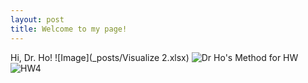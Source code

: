 ```yaml
---
layout: post
title: Welcome to my page!
---
```

Hi, Dr. Ho! ![Image](_posts/Visualize 2.xlsx) ![Dr  Ho's Method for HW](https://user-images.githubusercontent.com/66174554/84319071-0b55a500-ab35-11ea-876a-60d42d22c73d.png) ![HW4](https://user-images.githubusercontent.com/66174554/84319814-3ee4ff00-ab36-11ea-9f82-08c09211f77c.png)
